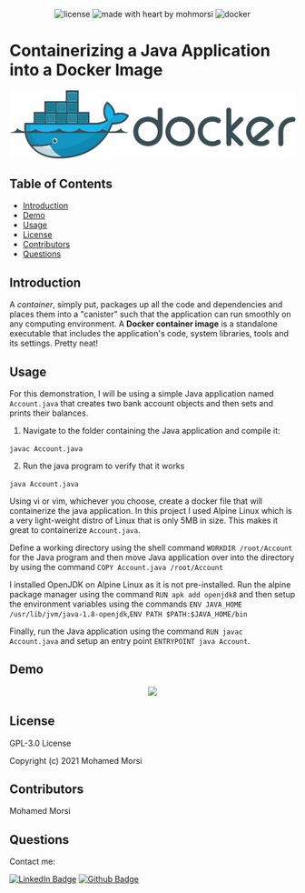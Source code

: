 <div align="center">

![license](https://img.shields.io/github/license/mohmorsi/Space-Byte?style=flat-square)
![made with heart by mohmorsi](https://img.shields.io/badge/made%20with%20%E2%9D%A4%EF%B8%8F%20by-mohmorsi-red?style=flat-square)
![docker](https://img.shields.io/badge/Docker-4d95e6?style=flat-square&logo=docker&logoColor=white)
</div>

# Containerizing a Java Application into a Docker Image

![image](./img/docker2.png)

## Table of Contents
* [Introduction](#introduction) 
* [Demo](#demo)
* [Usage](#usage)
* [License](#license)
* [Contributors](#contributors)
* [Questions](#questions)


## Introduction
A *container*, simply put, packages up all the code and dependencies and places them into a "canister" such that the application can run smoothly on any computing environment. A **Docker container image** is a standalone executable that includes the application's code, system libraries, tools and its settings. Pretty neat!

## Usage
For this demonstration, I will be using a simple Java application named `Account.java` that creates two bank account objects and then sets and prints their balances.

1. Navigate to the folder containing the Java application and compile it:

`javac Account.java`

2. Run the java program to verify that it works

`java Account.java`

Using vi or vim, whichever you choose, create a docker file that will containerize the java application. In this project I used Alpine Linux which is a very light-weight distro of Linux that is only 5MB in size. This makes it great to containerize `Account.java`.

Define a working directory using the shell command `WORKDIR /root/Account` for the Java program and then move Java application over into the directory by using the command `COPY Account.java /root/Account` 

I installed OpenJDK on Alpine Linux as it is not pre-installed. Run the alpine package manager using the command `RUN apk add openjdk8` and then setup the environment variables using the commands `ENV JAVA_HOME /usr/lib/jvm/java-1.8-openjdk`,`ENV PATH $PATH:$JAVA_HOME/bin`

Finally, run the Java application using the command `RUN javac Account.java` and setup an entry point `ENTRYPOINT java Account`. 

## Demo
<div align="center">
  
![](https://media.giphy.com/media/8TJTGD2PpTQ08oFl1D/giphy.gif)
</div>

## License
GPL-3.0 License

Copyright (c) 2021 Mohamed Morsi

## Contributors
Mohamed Morsi

## Questions
Contact me:

[![LinkedIn Badge](https://img.shields.io/badge/LinkedIn-0077B5?style=for-the-badge&logo=linkedin&logoColor=white)](https://www.linkedin.com/in/mohamedammorsi)
[![Github Badge](https://img.shields.io/badge/Github-100000?style=for-the-badge&logo=github&logoColor=white)](https://www.github.com/mohmorsi)



